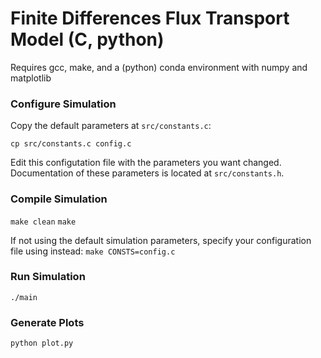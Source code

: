 # Finite Differences Flux Transport Model (C, python)

Requires gcc, make, and a (python) conda environment with numpy and matplotlib

### Configure Simulation
Copy the default parameters at `src/constants.c`:

```cp src/constants.c config.c```

Edit this configutation file with the parameters you want changed. Documentation
of these parameters is located at `src/constants.h`.

### Compile Simulation
```make clean```
```make```

If not using the default simulation parameters, specify your configuration file
using instead:
```make CONSTS=config.c```

### Run Simulation
```./main```

### Generate Plots
```python plot.py```
